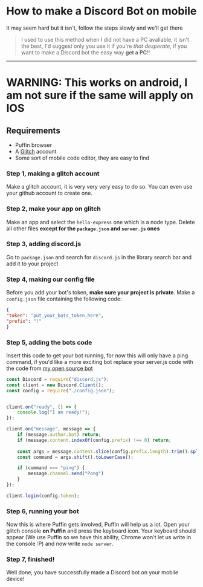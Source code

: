 # How to make a Discord Bot on mobile

It may seem hard but it isn't, follow the steps slowly and we'll get there 

> I used to use this method when I did not have a PC avaliable, it isn't the best, I'd suggest only you use it if you're *that desperate*, if you want to make a Discord bot the easy way **get a PC**!!

---
# WARNING: This works on android, I am not sure if the same will apply on IOS


## Requirements 
* Puffin browser
* A [Glitch](https://glitch.com) account
* Some sort of mobile code editor, they are easy to find

### Step 1, making a glitch account
Make a glitch account, it is very very very easy to do so. You can even use your github account to create one.

### Step 2, make your app on glitch
Make an app and select the `hello-express` one which is a node type. Delete all other files **except for the `package.json` and `server.js` ones**

### Step 3, adding discord.js
Go to `package.json` and search for `discord.js` in the library search bar  and add it to your project

### Step 4, making our config file
Before you add your bot's token, **make sure your project is private**. Make a `config.json` file containing the following code:

```json
{
"token": "put_your_bots_token_here",
"prefix": "!"
}
```

### Step 5, adding the bots code
Insert this code to get your bot running, for now this will only have a ping command, if you'd like a more exciting bot replace your server.js code with the code from [my open source bot](https://github.com/fayercx2931/necrot-moderation)

```js
const Discord = require("discord.js");
const client = new Discord.Client();
const config = require("./config.json");


client.on("ready", () => {
    console.log("I am ready!");
});

client.on("message", message => {
    if (message.author.bot) return;  
    if (message.content.indexOf(config.prefix) !== 0) return;
    
    const args = message.content.slice(config.prefix.length).trim().split(/ +/g);
    const command = args.shift().toLowerCase();

    if (command === "ping") {
        message.channel.send("Pong")
    }
});

client.login(config.token);
```

### Step 6, running your bot
Now this is where Puffin gets involved, Puffin will help us a lot. Open your glitch console **on Puffin** and press the keyboard icon. Your keyboard should appear (We use Puffin so we have this ability, Chrome won't let us write in the console :P) and now write `node server`.

### Step 7, finished!
Well done, you have successfully made a Discord bot on your mobile device!
